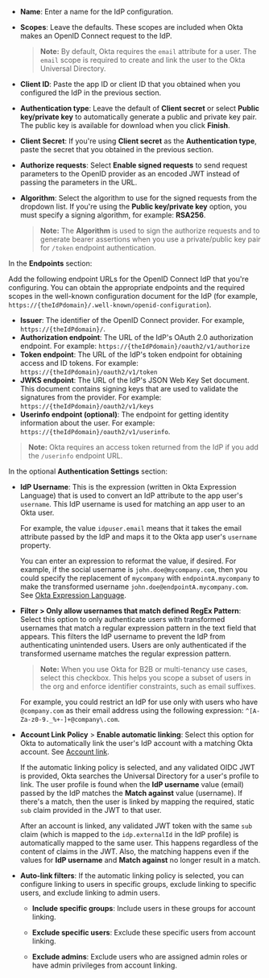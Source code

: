* **Name**: Enter a name for the IdP configuration.
* **Scopes**: Leave the defaults. These scopes are included when Okta makes an OpenID Connect request to the IdP.
    > **Note:** By default, Okta requires the `email` attribute for a user. The `email` scope is required to create and link the user to the Okta Universal Directory.
* **Client ID**: Paste the app ID or client ID that you obtained when you configured the IdP in the previous section.
* **Authentication type**: Leave the default of **Client secret** or select **Public key/private key** to automatically generate a public and private key pair. The public key is available for download when you click **Finish**.
* **Client Secret**: If you're using **Client secret** as the **Authentication type**, paste the secret that you obtained in the previous section.
* **Authorize requests**: Select **Enable signed requests** to send request parameters to the OpenID provider as an encoded JWT instead of passing the parameters in the URL.
* **Algorithm**: Select the algorithm to use for the signed requests from the dropdown list. If you're using the **Public key/private key** option, you must specify a signing algorithm, for example: **RSA256**.

    > **Note:** The **Algorithm** is used to sign the authorize requests and to generate bearer assertions when you use a private/public key pair for `/token` endpoint authentication.

In the **Endpoints** section:

Add the following endpoint URLs for the OpenID Connect IdP that you're configuring. You can obtain the appropriate endpoints and the required scopes in the well-known configuration document for the IdP (for example, `https://{theIdPdomain}/.well-known/openid-configuration`).

* **Issuer**: The identifier of the OpenID Connect provider. For example, `https://{theIdPdomain}/`.
* **Authorization endpoint**: The URL of the IdP's OAuth 2.0 authorization endpoint. For example: `https://{theIdPdomain}/oauth2/v1/authorize`
* **Token endpoint**: The URL of the IdP's token endpoint for obtaining access and ID tokens. For example: `https://{theIdPdomain}/oauth2/v1/token`
* **JWKS endpoint**: The URL of the IdP's JSON Web Key Set document. This document contains signing keys that are used to validate the signatures from the provider. For example: `https://{theIdPdomain}/oauth2/v1/keys`
* **Userinfo endpoint (optional)**: The endpoint for getting identity information about the user. For example: `https://{theIdPdomain}/oauth2/v1/userinfo`.

> **Note:** Okta requires an access token returned from the IdP if you add the `/userinfo` endpoint URL.

In the optional **Authentication Settings** section:

* **IdP Username**: This is the expression (written in Okta Expression Language) that is used to convert an IdP attribute to the app user's `username`. This IdP username is used for matching an app user to an Okta user.

    For example, the value `idpuser.email` means that it takes the email attribute passed by the IdP and maps it to the Okta app user's `username` property.

    You can enter an expression to reformat the value, if desired. For example, if the social username is `john.doe@mycompany.com`, then you could specify the replacement of `mycompany` with `endpointA.mycompany` to make the transformed username `john.doe@endpointA.mycompany.com`. See [Okta Expression Language](/docs/reference/okta-expression-language/).

* **Filter > Only allow usernames that match defined RegEx Pattern**: Select this option to only authenticate users with transformed usernames that match a regular expression pattern in the text field that appears. This filters the IdP username to prevent the IdP from authenticating unintended users. Users are only authenticated if the transformed username matches the regular expression pattern.

    > **Note:** When you use Okta for B2B or multi-tenancy use cases, select this checkbox. This helps you scope a subset of users in the org and enforce identifier constraints, such as email suffixes.

    For example, you could restrict an IdP for use only with users who have `@company.com` as their email address using the following expression: `^[A-Za-z0-9._%+-]+@company\.com`.

* **Account Link Policy** > **Enable automatic linking**: Select this option for Okta to automatically link the user's IdP account with a matching Okta account. See [Account link](#account-link).

    If the automatic linking policy is selected, and any validated OIDC JWT is provided, Okta searches the Universal Directory for a user's profile to link. The user profile is found when the **IdP username** value (email) passed by the IdP matches the **Match against** value (username). If there's a match, then the user is linked by mapping the required, static `sub` claim provided in the JWT to that user.

    After an account is linked, any validated JWT token with the same `sub` claim (which is mapped to the `idp.externalId` in the IdP profile) is automatically mapped to the same user. This happens regardless of the content of claims in the JWT. Also, the matching happens even if the values for **IdP username** and **Match against** no longer result in a match.

* **Auto-link filters**: If the automatic linking policy is selected, you can configure linking to users in specific groups, exclude linking to specific users, and exclude linking to admin users. <ApiLifecycle access="ea" />

    * **Include specific groups**: Include users in these groups for account linking.

    * **Exclude specific users**: Exclude these specific users from account linking.

    * **Exclude admins**: Exclude users who are assigned admin roles or have admin privileges from account linking.
